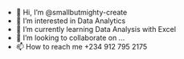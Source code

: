 - 👋 Hi, I’m @smallbutmighty-create
- 👀 I’m interested in Data Analytics
- 🌱 I’m currently learning Data Analysis with Excel
- 💞️ I’m looking to collaborate on ...
- 📫 How to reach me +234 912 795 2175

<!---
smallbutmighty-create/smallbutmighty-create is a ✨ special ✨ repository because its `README.md` (this file) appears on your GitHub profile.
You can click the Preview link to take a look at your changes.
--->
